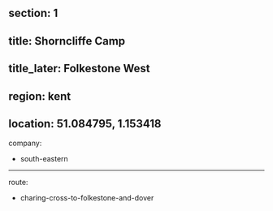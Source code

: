 section: 1
----
title: Shorncliffe Camp
----
title_later: Folkestone West
----
region: kent
----
location: 51.084795, 1.153418
----
company:
- south-eastern
----
route:
- charing-cross-to-folkestone-and-dover
